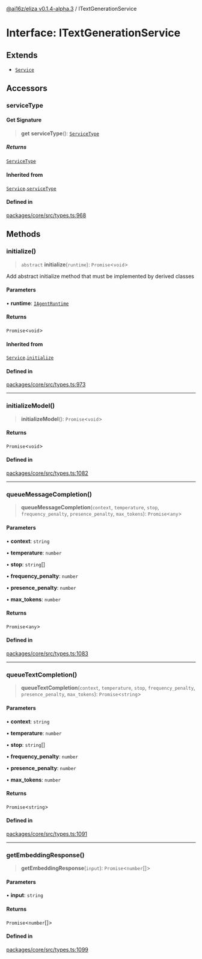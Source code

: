 [@ai16z/eliza v0.1.4-alpha.3](../index.md) / ITextGenerationService

# Interface: ITextGenerationService

## Extends

- [`Service`](../classes/Service.md)

## Accessors

### serviceType

#### Get Signature

> **get** **serviceType**(): [`ServiceType`](../enumerations/ServiceType.md)

##### Returns

[`ServiceType`](../enumerations/ServiceType.md)

#### Inherited from

[`Service`](../classes/Service.md).[`serviceType`](../classes/Service.md#serviceType-1)

#### Defined in

[packages/core/src/types.ts:968](https://github.com/Goketech/magent-agent/blob/main/packages/core/src/types.ts#L968)

## Methods

### initialize()

> `abstract` **initialize**(`runtime`): `Promise`\<`void`\>

Add abstract initialize method that must be implemented by derived classes

#### Parameters

• **runtime**: [`IAgentRuntime`](IAgentRuntime.md)

#### Returns

`Promise`\<`void`\>

#### Inherited from

[`Service`](../classes/Service.md).[`initialize`](../classes/Service.md#initialize)

#### Defined in

[packages/core/src/types.ts:973](https://github.com/Goketech/magent-agent/blob/main/packages/core/src/types.ts#L973)

***

### initializeModel()

> **initializeModel**(): `Promise`\<`void`\>

#### Returns

`Promise`\<`void`\>

#### Defined in

[packages/core/src/types.ts:1082](https://github.com/Goketech/magent-agent/blob/main/packages/core/src/types.ts#L1082)

***

### queueMessageCompletion()

> **queueMessageCompletion**(`context`, `temperature`, `stop`, `frequency_penalty`, `presence_penalty`, `max_tokens`): `Promise`\<`any`\>

#### Parameters

• **context**: `string`

• **temperature**: `number`

• **stop**: `string`[]

• **frequency\_penalty**: `number`

• **presence\_penalty**: `number`

• **max\_tokens**: `number`

#### Returns

`Promise`\<`any`\>

#### Defined in

[packages/core/src/types.ts:1083](https://github.com/Goketech/magent-agent/blob/main/packages/core/src/types.ts#L1083)

***

### queueTextCompletion()

> **queueTextCompletion**(`context`, `temperature`, `stop`, `frequency_penalty`, `presence_penalty`, `max_tokens`): `Promise`\<`string`\>

#### Parameters

• **context**: `string`

• **temperature**: `number`

• **stop**: `string`[]

• **frequency\_penalty**: `number`

• **presence\_penalty**: `number`

• **max\_tokens**: `number`

#### Returns

`Promise`\<`string`\>

#### Defined in

[packages/core/src/types.ts:1091](https://github.com/Goketech/magent-agent/blob/main/packages/core/src/types.ts#L1091)

***

### getEmbeddingResponse()

> **getEmbeddingResponse**(`input`): `Promise`\<`number`[]\>

#### Parameters

• **input**: `string`

#### Returns

`Promise`\<`number`[]\>

#### Defined in

[packages/core/src/types.ts:1099](https://github.com/Goketech/magent-agent/blob/main/packages/core/src/types.ts#L1099)
